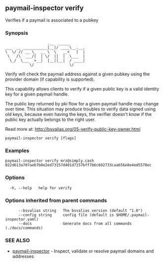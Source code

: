 ## paymail-inspector verify

Verifies if a paymail is associated to a pubkey

### Synopsis

```
                   .__  _____       
___  __ ___________|__|/ ____\__.__.
\  \/ // __ \_  __ \  \   __<   |  |
 \   /\  ___/|  | \/  ||  |  \___  |
  \_/  \___  >__|  |__||__|  / ____|
           \/                \/
```

Verify will check the paymail address against a given pubkey using the provider domain (if capability is supported).

This capability allows clients to verify if a given public key is a valid identity key for a given paymail handle.

The public key returned by pki flow for a given paymail handle may change over time. 
This situation may produce troubles to verify data signed using old keys, because even having the keys, 
the verifier doesn't know if the public key actually belongs to the right user.

Read more at: http://bsvalias.org/05-verify-public-key-owner.html

```
paymail-inspector verify [flags]
```

### Examples

```
paymail-inspector verify mrz@simply.cash 022d613a707aeb7b0e2ed73157d401d7157bff7b6c692733caa656e8e4ed5570ec
```

### Options

```
  -h, --help   help for verify
```

### Options inherited from parent commands

```
      --bsvalias string   The bsvalias version (default "1.0")
      --config string     config file (default is $HOME/.paymail-inspector.yaml)
      --docs              Generate docs from all commands (./docs/commands)
```

### SEE ALSO

* [paymail-inspector](paymail-inspector.md)	 - Inspect, validate or resolve paymail domains and addresses

